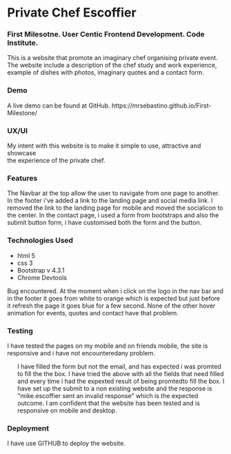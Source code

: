 <h1> Private Chef Escoffier</h1>

<h3> First Milesotne. User Centic Frontend Development. Code Institute.</h3>
 This is a website that promote an imaginary chef organising private event.<br>
The website include a description of the chef study and work experience,<br>
example of dishes with photos, imaginary quotes and a contact form.

<h3> Demo </h3>
A live demo can be found at GitHub.  https://mrsebastino.github.io/First-Milestone/

<h3>UX/UI</h3>
My intent with this website is to make it simple to use, attractive and showcase<br>
the experience of the private chef.

<h3> Features</h3>
 The Navbar at the top allow the user to navigate from one page to another.
 In the footer i've added a link to the landing page and social media link. I removed the link to the landing page for mobile and moved the socialicon to the center.
 In the contact page, i used a form from bootstraps and also the submit button form, i have customised both the form and the button.

<h3>Technologies Used</h3>
<ul>
<li>html 5 </li>
<li>css 3</li>
<li>Bootstrap v 4.3.1</li>
<li>Chrome Devtools</li>
</ul>

Bug encountered. At the moment when i click on the logo in the nav bar and in the footer it goes from white to orange which is expected but just before it
refresh the page it goes blue for a few second. None of the other hover animation for events, quotes and contact have that problem.

<h3>Testing</h3>

I have tested the pages on my mobile and on friends mobile, the site is responsive and i have not encounteredany problem.
<ol>
I have filled the form but not the email, and has expected i was promted to fill the the box.
I have tried the above with all the fields that need filled and every time i had the expexted result of being promtedto fill the box.
I have set up the submit to a non existing website and the response is "mike.escoffier sent an invalid response" which is the expected outcome.
I am confident that the website has been tested and is responsive on mobile and desktop.
</ol>
<h3>Deployment</h3>

I have use GITHUB to deploy the website.

